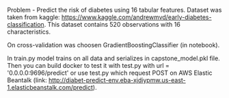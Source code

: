 Problem - Predict the risk of diabetes using 16 tabular features.
Dataset was taken from kaggle: https://www.kaggle.com/andrewmvd/early-diabetes-classification.
This dataset contains 520 observations with 16 characteristics.

On cross-validation was choosen GradientBoostingClassifier (in notebook).

In train.py model trains on all data and serializes in capstone_model.pkl file.
Then you can build docker to test it with test.py with url = '0.0.0.0:9696/predict' 
or use test.py which request POST on AWS Elastic Beantalk 
(link: http://diabet-predict-env.eba-xjdiypmw.us-east-1.elasticbeanstalk.com/predict).